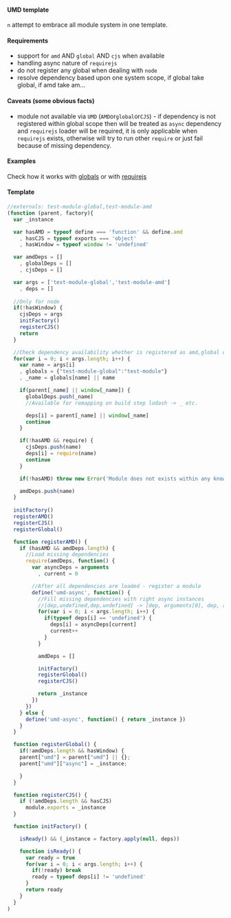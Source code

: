 #### UMD template

`n` attempt to embrace all module system in one template.

#### Requirements
* support for `amd` AND `global` AND `cjs` when available 
* handling async nature of `requirejs`
* do not register any global when dealing with `node`
* resolve dependency based upon one system scope, if global take global, if amd take am...

#### Caveats (some obvious facts)
* module not available via `UMD` (`AMD`or`global`or`CJS`) - if dependency is not registered within global scope then will be treated as `async` dependency and `requirejs` loader will be required, it is only applicable when `requirejs` exists, otherwise will try to run other `require` or just fail because of missing dependency.

#### Examples
Check how it works with [globals](example/index.global.html) or with [requirejs](example/index.require.html)

#### Template
```js
//externals: test-module-global,test-module-amd
(function (parent, factory){
  var _instance

  var hasAMD = typeof define === 'function' && define.amd
    , hasCJS = typeof exports === 'object'
    , hasWindow = typeof window != 'undefined'

  var amdDeps = []
    , globalDeps = []
    , cjsDeps = []

  var args = ['test-module-global','test-module-amd']
    , deps = []
  
  //Only for node
  if(!hasWindow) {
    cjsDeps = args
    initFactory()
    registerCJS()
    return
  }

  //Check dependency availability whether is registered as amd,global or cjs
  for(var i = 0; i < args.length; i++) {
    var name = args[i]
    , globals = {"test-module-global":"test-module"}
    , _name = globals[name] || name

    if(parent[_name] || window[_name]) {
      globalDeps.push(_name)
      //Available for remapping on build step lodash -> _ etc.

      deps[i] = parent[_name] || window[_name]
      continue
    }

    if(!hasAMD && require) {
      cjsDeps.push(name)
      deps[i] = require(name)
      continue
    }

    if(!hasAMD) throw new Error('Module does not exists within any known module system ' + name)

    amdDeps.push(name)
  }
  
  initFactory()
  registerAMD()
  registerCJS()
  registerGlobal()

  function registerAMD() {
    if (hasAMD && amdDeps.length) {
      //Load missing dependencies
      require(amdDeps, function() {
        var asyncDeps = arguments
          , current = 0

        //After all dependencies are loaded - register a module
        define('umd-async', function() { 
          //Fill missing dependencies with right async instances
          //[dep,undefined,dep,undefined] -> [dep, arguments[0], dep, arguments[1]]
          for(var i = 0; i < args.length; i++) {
            if(typeof deps[i] == 'undefined') {
              deps[i] = asyncDeps[current]
              current++
            }
          }

          amdDeps = []

          initFactory()
          registerGlobal()
          registerCJS()

          return _instance
        })
      })
    } else {
      define('umd-async', function() { return _instance })
    }
  }

  function registerGlobal() {
    if(!amdDeps.length && hasWindow) {
    parent["umd"] = parent["umd"] || {};
    parent["umd"]["async"] = _instance;

    }
  }

  function registerCJS() { 
    if (!amdDeps.length && hasCJS)
      module.exports = _instance 
  }

  function initFactory() { 

    isReady() && (_instance = factory.apply(null, deps))

    function isReady() {
      var ready = true
      for(var i = 0; i < args.length; i++) {
        if(!ready) break
        ready = typeof deps[i] != 'undefined'
      }
      return ready
    }
  }
)
```
